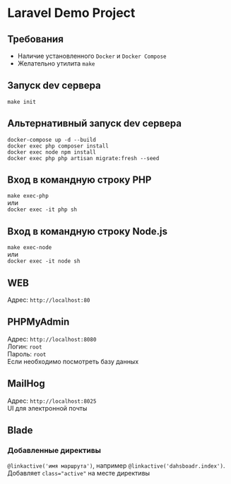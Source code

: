 # Laravel Demo Project  

## Требования  
- Наличие установленного ```Docker``` и ```Docker Compose```  
- Желательно утилита ```make```

## Запуск dev сервера  
```make init```  

## Альтернативный запуск dev сервера  
```docker-compose up -d --build```  
```docker exec php composer install```  
```docker exec node npm install```  
```docker exec php php artisan migrate:fresh --seed```  

## Вход в командную строку PHP  
```make exec-php```  
или  
```docker exec -it php sh```  

## Вход в командную строку Node.js  
```make exec-node```  
или  
```docker exec -it node sh```  

## WEB  
Адрес: ```http://localhost:80```

## PHPMyAdmin  
Адрес: ```http://localhost:8080```  
Логин: ```root```  
Пароль: ```root```  
Если необходимо посмотреть базу данных

## MailHog
Адрес: ```http://localhost:8025```  
UI для электронной почты

## Blade
### Добавленные директивы
```@linkactive('имя маршрута')```, например ```@linkactive('dahsboadr.index')```.  
Добавляет ```class="active"``` на месте директивы






